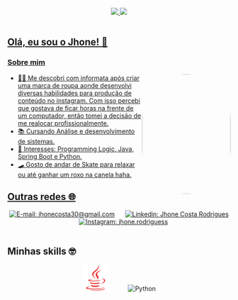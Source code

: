 </br>
<section align="center">
  <div>
    <a href="https://github.com/JhoneRodrigues">
    <img height="180em" src="https://github-readme-stats.vercel.app/api?username=JhoneRodrigues&show_icons=true&theme=tokyonight&include_all_commits=true&count_private=true"/>
    <img height="180em" src="https://github-readme-stats.vercel.app/api/top-langs/?username=JhoneRodrigues&layout=compact&langs_count=16&theme=tokyonight"/>
  </div>
</section>
</br>  

## Olá, eu sou o Jhone! 👋
### Sobre mim

<div style="display:inline_block" >
<img align="right" width="200" height="270" style="border-radius:100px;" src="https://github.com/JhoneRodrigues/JhoneRodrigues/issues/1#issue-1650531750" />
<ul>  
  <li> 👨‍💻 Me descobri com informata após criar uma marca de roupa aonde desenvolvi diversas
    habilidades para produção de conteúdo no instagram. Com isso percebi que gostava de ficar horas na
    frente de um computador, então tomei a decisão de me realocar profissionalmente.</li>
  <li> 📚 Cursando Análise e desenvolvimento de sistemas.</li>
  <li> 🎯 Interesses: Programming Logic, Java, Spring Boot e Python.</li>
  <li> 🛹 Gosto de andar de Skate para relaxar ou até ganhar um roxo na canela haha.</li>
</ul>  
</div>
  
## Outras redes 🌐
<section align="center">  
  <div> 
    <a href = "mailto:jhonecosta30@gmail.com"><img src="https://img.shields.io/badge/-Gmail-%23333?style=for-the-badge&logo=gmail&logoColor=white" target="_blank" title="E-mail: jhonecosta30@gmail.com"></a>
      &nbsp;&nbsp;&nbsp;&nbsp;
    <a href="https://www.linkedin.com/in/jhone-costa-rodrigues-79a080234/" target="_blank"><img src="https://img.shields.io/badge/-LinkedIn-%230077B5?style=for-the-badge&logo=linkedin&logoColor=white" target="_blank" title="Linkedin: Jhone Costa Rodrigues"></a>
      &nbsp;&nbsp;&nbsp;&nbsp;
     <a href="https://www.instagram.com/jhone.rodriguess/" target="_blank"><img src="https://img.shields.io/badge/-Instagram-%23E4405F?style=for-the-badge&logo=instagram&logoColor=white" target="_blank" title="Instagram: jhone.rodriguess"></a>
  </div>
</section>
</br>

## Minhas skills :nerd_face:
<div align="center"> 
  <img height="60" src="https://raw.githubusercontent.com/devicons/devicon/master/icons/java/java-plain.svg" title="Java">
  &nbsp;&nbsp;&nbsp;&nbsp;&nbsp;&nbsp;&nbsp;&nbsp;&nbsp;
  <img height="60" src="https://cdn.jsdelivr.net/gh/devicons/devicon/icons/python/python-original.svg" title="Python">  
</div>
